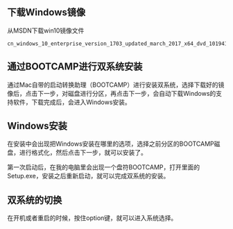 ## 下载Windows镜像

从MSDN下载win10镜像文件

```
cn_windows_10_enterprise_version_1703_updated_march_2017_x64_dvd_10194191.iso
```

## 通过BOOTCAMP进行双系统安装

通过Mac自带的启动转换助理（BOOTCAMP）进行安装双系统，选择下载好的镜像后，点击下一步，对磁盘进行分区，再点击下一步，会自动下载Windows的支持软件，下载完成后，会进入Windows安装。

## Windows安装

在安装中会出现把Windows安装在哪里的选项，选择之前分区的BOOTCAMP磁盘，进行格式化，然后点击下一步，就可以安装了。

第一次启动后，在我的电脑里会出现一个盘符BOOTCAMP，打开里面的Setup.exe，安装之后重新启动，就可以完成双系统的安装。

## 双系统的切换

在开机或者重启的时候，按住option键，就可以进入系统选择。
